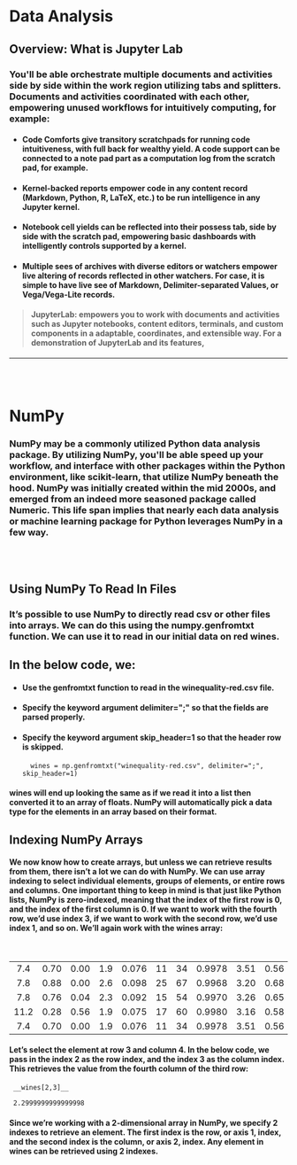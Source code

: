 
# Data Analysis


## Overview: What is Jupyter Lab

### You'll be able orchestrate multiple documents and activities side by side within the work region utilizing tabs and splitters. Documents and activities coordinated with each other, empowering unused workflows for intuitively computing, for example: 

* #### Code Comforts give transitory scratchpads for running code intuitiveness, with full back for wealthy yield. A code support can be connected to a note pad part as a computation log from the scratch pad, for example.

* #### Kernel-backed reports empower code in any content record (Markdown, Python, R, LaTeX, etc.) to be run intelligence in any Jupyter kernel. 

* #### Notebook cell yields can be reflected into their possess tab, side by side with the scratch pad, empowering basic dashboards with intelligently controls supported by a kernel. 

* #### Multiple sees of archives with diverse editors or watchers empower live altering of records reflected in other watchers. For case, it is simple to have live see of Markdown, Delimiter-separated Values, or Vega/Vega-Lite records.

> #### JupyterLab: empowers you to work with documents and activities such as Jupyter notebooks, content editors, terminals, and custom components in a adaptable, coordinates, and extensible way. For a demonstration of JupyterLab and its features,

---

<br>
<br>

# NumPy

### NumPy may be a commonly utilized Python data analysis package. By utilizing NumPy, you'll be able speed up your workflow, and interface with other packages within the Python environment, like scikit-learn, that utilize NumPy beneath the hood. NumPy was initially created within the mid 2000s, and emerged from an indeed more seasoned package called Numeric. This life span implies that nearly each data analysis or machine learning package for Python leverages NumPy in a few way.
 
 <br>
 <br>

## Using NumPy To Read In Files

### It’s possible to use NumPy to directly read csv or other files into arrays. We can do this using the numpy.genfromtxt function. We can use it to read in our initial data on red wines.

## In the below code, we:

* #### Use the __genfromtxt__ function to read in the __winequality-red.csv__ file.

* #### Specify the keyword argument __delimiter=";"__ so that the fields are parsed properly.

* #### Specify the keyword argument __skip_header=1__ so that the header row is skipped.

        wines = np.genfromtxt("winequality-red.csv", delimiter=";", skip_header=1)

#### __wines__ will end up looking the same as if we read it into a list then converted it to an array of floats. NumPy will automatically pick a data type for the elements in an array based on their format.

## Indexing NumPy Arrays

#### We now know how to create arrays, but unless we can retrieve results from them, there isn’t a lot we can do with NumPy. We can use array indexing to select individual elements, groups of elements, or entire rows and columns. One important thing to keep in mind is that just like Python lists, NumPy is zero-indexed, meaning that the index of the first row is 0, and the index of the first column is 0. If we want to work with the fourth row, we’d use index 3, if we want to work with the second row, we’d use index 1, and so on. We’ll again work with the wines array:

<br>

|||||||||||||
| :---: | :---: | :---: | :---: | :---: | :---: | :---: | :---: | :---: | :---: | :---: | :---: |
| 7.4 | 0.70 | 0.00 | 1.9 | 0.076 | 11 | 34 | 0.9978 | 3.51 | 0.56 | 9.4 | 5 |
|7.8|0.88|0.00|2.6|0.098|25|67|0.9968|3.20|0.68|9.8|5|
7.8|0.76|0.04|2.3|0.092|15|54|0.9970|3.26|0.65|9.8|5|
|11.2|0.28|0.56|1.9|0.075|17|60|0.9980|3.16|0.58|9.8|6|
|7.4|0.70|0.00|1.9|0.076|11|34|0.9978|3.51|0.56|9.4|5|

#### Let’s select the element at row 3 and column 4. In the below code, we pass in the index 2 as the row index, and the index 3 as the column index. This retrieves the value from the fourth column of the third row:

     __wines[2,3]__

     2.2999999999999998

#### Since we’re working with a 2-dimensional array in NumPy, we specify 2 indexes to retrieve an element. The first index is the row, or axis 1, index, and the second index is the column, or axis 2, index. Any element in wines can be retrieved using 2 indexes.